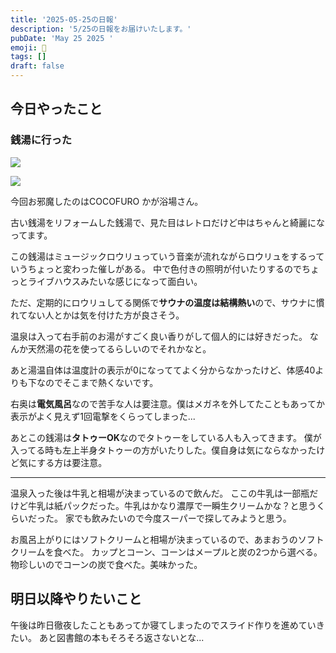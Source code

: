 ```yaml
---
title: '2025-05-25の日報'
description: '5/25の日報をお届けいたします。'
pubDate: 'May 25 2025 '
emoji: 🦊
tags: []
draft: false
---
```


## 今日やったこと

### 銭湯に行った

![](/img/2025-05-26-074600.png)

![](/img/2025-05-26-074617.png)

今回お邪魔したのはCOCOFURO かが浴場さん。

古い銭湯をリフォームした銭湯で、見た目はレトロだけど中はちゃんと綺麗になってます。

この銭湯はミュージックロウリュっていう音楽が流れながらロウリュをするっていうちょっと変わった催しがある。
中で色付きの照明が付いたりするのでちょっとライブハウスみたいな感じになって面白い。

ただ、定期的にロウリュしてる関係で**サウナの温度は結構熱い**ので、サウナに慣れてない人とかは気を付けた方が良さそう。

温泉は入って右手前のお湯がすごく良い香りがして個人的には好きだった。
なんか天然湯の花を使ってるらしいのでそれかなと。

あと湯温自体は温度計の表示が0になっててよく分からなかったけど、体感40よりも下なのでそこまで熱くないです。

右奥は**電気風呂**なので苦手な人は要注意。僕はメガネを外してたこともあってか表示がよく見えず1回電撃をくらってしまった...

あとこの銭湯は**タトゥーOK**なのでタトゥーをしている人も入ってきます。
僕が入ってる時も左上半身タトゥーの方がいたりした。僕自身は気にならなかったけど気にする方は要注意。

---

温泉入った後は牛乳と相場が決まっているので飲んだ。
ここの牛乳は一部瓶だけど牛乳は紙パックだった。牛乳はかなり濃厚で一瞬生クリームかな？と思うくらいだった。
家でも飲みたいので今度スーパーで探してみようと思う。

お風呂上がりにはソフトクリームと相場が決まっているので、あまおうのソフトクリームを食べた。
カップとコーン、コーンはメープルと炭の2つから選べる。物珍しいのでコーンの炭で食べた。美味かった。

## 明日以降やりたいこと

午後は昨日徹夜したこともあってか寝てしまったのでスライド作りを進めていきたい。
あと図書館の本もそろそろ返さないとな...
